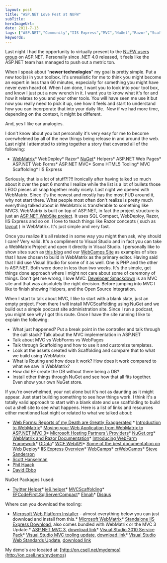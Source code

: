 ```yaml
---
layout: post 
title: "ASP.NET Love Fest at NUFW"
subTitle: 
heroImageUrl: 
date: 2011-7-13
tags: ["ASP.NET","Community","IIS Express","MVC","NuGet","Razor","Scaffolding","Web","WebMatrix"]
keywords: 
---
```


Last night I had the opportunity to virtually present to the [NUFW users group](http://nufw.net/) on ASP.NET. Personally since .NET 4.0 released, it feels like the ASP.NET team has managed to push out a metric ton. 

When I speak about "**newer technologies**" my goal is pretty simple. Put a new tool(s) in your toolbox. It's unrealistic for me to think you might become an expert in less than 60 minutes, especially for something you might have never even heard of. When I am done, I want you to look into your tool box, and know I just put a new wrench in it. I want you to know what it's for and how it relates to you and your other tools. You will have seen me use it but now you really need to pick it up, see how it feels and start to understand how you can incorporate that into your daily life.&#160; Now if we had more time, depending on the context, it might be different.

And, yes I like car analogies.

I don't know about you but personally it's very easy for me to become overwhelmed by all of the new things being release in and around the web. Last night I attempted to string together a story that covered all of the following:

*   [WebMatrix](http://asp.net/webmatrix)*   WebDeploy*   Razor*   [NuGet](http://nuget.org/)*   Helpers*   ASP.NET Web Pages*   ASP.NET Web Forms*   ASP.NET MVC*   Some HTML5 Tooling*   MVC Scaffolding*   IIS Express  

Seriously, that is a lot of stuff?!?!! Ironically after having talked so much about it over the past 6 months I realize while the list is a lot of bullets those LEGO pieces all snap together really nicely. Last night we opened with WebMatrix. Since it's the newest and mostly has the most FUD around it, why not start there. What people most often don't realize is pretty much everything talked about in WebMatrix is transferable to something like MVC3\. WebMatrix is built on top of ASP.NET, in fact the project structure is just an [ASP.NET WebSite project](http://msdn.microsoft.com/en-us/library/dd547590.aspx). It uses SQL Compact, WebDeploy, Razor, IIS Express and so on. I love to teach things like Razor concepts ( such as [layout](http://www.asp.net/webmatrix/tutorials/3-creating-a-consistent-look) ) in WebMatrix. It's just simple and very fast. 

Once you realize it's all related in some way you might then ask, why should I care? Very valid. It's a compliment to Visual Studio and in fact you can take a WebMatrix Project and open it directly in Visual Studio. I personally like to show sites such as [this blog](http://csell.net) and our [WebCamps Site](http://crwebcamps.ms/) as examples of sites that I have chosen to build in WebMatrix as the primary editor. Having said that I did use Visual Studio for some of it as well. One is PHP and the other is ASP.NET. Both were done in less than two weeks. It's the simple, get things done approach where I might not care about some of ceremony of things. Don't get me wrong, I love MVC. [Developer Smackdown](http://developersmackdown.com/) is an MVC site and that was absolutely the right decision. Before jumping into MVC I like to finish showing Helpers, and the Open Source Integration.

When I start to talk about MVC, I like to start with a blank slate, just an empty project. From there I will install MVCScaffolding using NuGet and we build out a simple podcast site administration site. Since I run a podcast, you might see why I got this route. Once I have the site running I like to explain the following:

*   What just happened? Put a break point in the controller and talk through the call stack? Talk about the MVC implementation in ASP.NET
*   Talk about MVC vs WebForms vs WebPages
*   Talk through Scaffolding and how to use it and customize templates.
*   Look at the assets created with Scaffolding and compare that to what we build using WebMatrix
*   What is Routing and how does it work? How does it work compared to what we saw in WebMatrix?
*   How did EF create the DB without there being a DB?
*   Install other things through NuGet and see how that all fits together. Even show your own NuGet store.  

If you're overwhelmed, your not alone but it's not as daunting as it might appear. Just start building something to see how things work. I think it's a totally valid approach to start with a blank slate and use scaffolding to build out a shell site to see what happens. Here is a list of links and resources either mentioned last night or related to what we talked about:

*   [Web Forms: Reports of my Death are Greatly Exaggerated](http://channel9.msdn.com/events/MIX/MIX11/FRM15)&#160;*   [Introduction to WebMatrix](http://csell.net/2011/04/04/introduction-to-webmatrix-the-article/)*   [Moving your Web Application from WebMatrix to ASP.NET MVC 3](http://csell.net/2011/05/16/moving-your-web-app-from-webmatrix-to-asp-net-mvc-3/)*   [Microsoft Hosting Partners \ Providers](http://web.ms/hosting)*   [NuGet.org](http://nuget.org)*   [WebMatrix and Razor Documentation](http://asp.net/webmatrix)*   [Introducing WebFarm Framework](http://weblogs.asp.net/scottgu/archive/2010/09/08/introducing-the-microsoft-web-farm-framework.aspx)*   [OData](http://odata.org)*   [WCF WebAPI](http://wcf.codeplex.com/)*   [Some of the best documentation on Web Deploy](http://vishaljoshi.blogspot.com/)*   [IIS Express Overview](http://learn.iis.net/page.aspx/868/iis-express-overview/)*   [WebCamps](http://webcamps.ms/)*   [crWebCamps](http://crwebcamps.ms/)*   [Steve Sanderson](http://blog.stevensanderson.com/)
*   [Scott Hanselman](http://hanselman.com)
*   [Phil Haack](http://haacked.com/)
*   [David Ebbo](http://blog.davidebbo.com/)  

NuGet Packages I used:

*   [Twitter Helper](http://nuget.org/List/Packages/Twitter.Helper)*   [ie9.helper](http://nuget.org/List/Packages/IE9.Helper)*   [MVCScaffolding](http://nuget.org/List/Packages/MvcScaffolding)*   [EFCodeFirst.SqlServerCompact](http://nuget.org/List/Packages/EFCodeFirst.SqlServerCompact)*   [Elmah](http://nuget.org/List/Packages/elmah)*   [Disqus](http://nuget.org/List/Packages/Disqus.Helper)  

Where can you download the tooling:

*   [Microsoft Web Platform Installer](http://www.microsoft.com/web/downloads/platform.aspx) - almost everything below you can just download and install from this.*   [Microsoft WebMatrix](http://on.csell.net/wminstall)*   [Standalone IIS Express Download](http://www.microsoft.com/web/gallery/install.aspx?appid=IISExpress), also comes bundled with WebMatrix or the MVC 3 Update.*   [ASP.NET MVC 3](http://www.asp.net/mvc/mvc3), [download link](http://www.microsoft.com/web/gallery/install.aspx?appid=MVC3)*   [Visual Studio 2010 Service Pack](http://www.microsoft.com/download/en/details.aspx?id=23691)*   [Visual Studio MVC tooling update](http://haacked.com/archive/2011/04/12/introducing-asp-net-mvc-3-tools-update.aspx), [download link](http://www.microsoft.com/download/en/details.aspx?displaylang=en&id=1491)*   [Visual Studio Web Standards Update](http://www.hanselman.com/blog/AnnouncingTheWebStandardsUpdateHTML5SupportForTheVisualStudio2010Editor.aspx), [download link](http://visualstudiogallery.msdn.microsoft.com/a15c3ce9-f58f-42b7-8668-53f6cdc2cd83)  

My demo's are located at: [http://on.csell.net/mydemos](http://on.csell.net/mydemos)